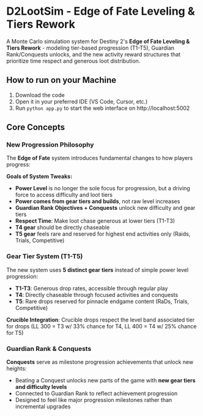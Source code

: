 # D2LootSim - Edge of Fate Leveling & Tiers Rework
A Monte Carlo simulation system for Destiny 2's **Edge of Fate Leveling & Tiers Rework** - modeling tier-based progression (T1-T5), Guardian Rank/Conquests unlocks, and the new activity reward structures that prioritize time respect and generous loot distribution.

## How to run on your Machine
1. Download the code
2. Open it in your preferred IDE (VS Code, Cursor, etc.)
3. Run `python app.py` to start the web interface on http://localhost:5002

## Core Concepts

### New Progression Philosophy

The **Edge of Fate** system introduces fundamental changes to how players progress:

**Goals of System Tweaks:**
- **Power Level** is no longer the sole focus for progression, but a driving force to access difficulty and loot tiers
- **Power comes from gear tiers and builds**, not raw level increases
- **Guardian Rank Objectives + Conquests** unlock new difficulty and gear tiers
- **Respect Time**: Make loot chase generous at lower tiers (T1-T3)
- **T4 gear** should be directly chaseable 
- **T5 gear** feels rare and reserved for highest end activities only (Raids, Trials, Competitive)

### Gear Tier System (T1-T5)

The new system uses **5 distinct gear tiers** instead of simple power level progression:

- **T1-T3**: Generous drop rates, accessible through regular play
- **T4**: Directly chaseable through focused activities and conquests
- **T5**: Rare drops reserved for pinnacle endgame content (RaDs, Trials, Competitive)

**Crucible Integration**: Crucible drops respect the level band associated tier for drops (LL 300 = T3 w/ 33% chance for T4, LL 400 = T4 w/ 25% chance for T5)

### Guardian Rank & Conquests

**Conquests** serve as milestone progression achievements that unlock new heights:
- Beating a Conquest unlocks new parts of the game with **new gear tiers and difficulty levels**
- Connected to Guardian Rank to reflect achievement progression
- Designed to feel like major progression milestones rather than incremental upgrades
